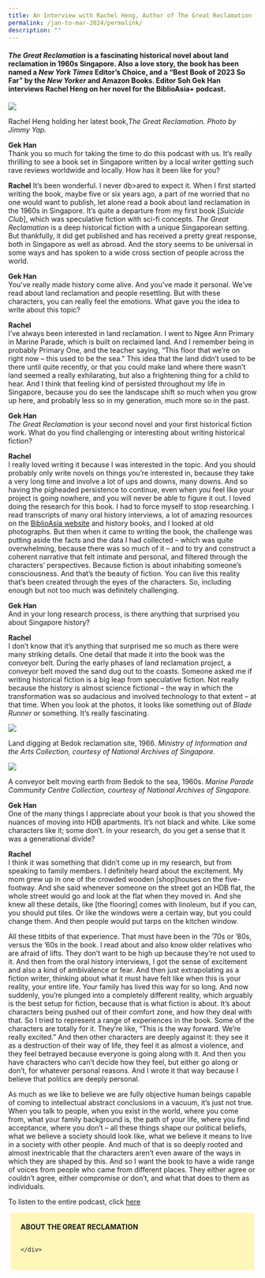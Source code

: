 ```yaml
---
title: An Interview with Rachel Heng, Author of The Great Reclamation
permalink: /jan-to-mar-2024/permalink/
description: ""
---
```

#### _The Great Reclamation_ is a fascinating historical novel about land reclamation in 1960s Singapore. Also a love story, the book has been named a _New York Times_ Editor’s Choice, and a “Best Book of 2023 So Far” by the _New Yorker_ and Amazon Books. Editor Soh Gek Han interviews Rachel Heng on her novel for the BiblioAsia+ podcast.

![](/images/Vol%2019%20Issue%204/An%20Interview%20with%20Rachel%20Heng/rachel%20heng.jpg)
<div style="background-color: white;">Rachel Heng holding her latest book,<i>The Great Reclamation. Photo by Jimmy Yap.</i></div>

**Gek Han**  
Thank you so much for taking the time to do this podcast with us. It’s really thrilling to see a book set in Singapore written by a local writer getting such rave reviews worldwide and locally. How has it been like for you?

**Rachel**
It’s been wonderful. I never db&gt;ared to expect it. When I first started writing the book, maybe five or six years ago, a part of me worried that no one would want to publish, let alone read a book about land reclamation in the 1960s in Singapore. It’s quite a departure from my first book [<i>Suicide Club</i>], which was speculative fiction with sci-fi concepts. _The Great Reclamation_ is a deep historical fiction with a unique Singaporean setting. But thankfully, it did get published and has received a pretty great response, both in Singapore as well as abroad. And the story seems to be universal in some ways and has spoken to a wide cross section of people across the world.

**Gek Han**  
You’ve really made history come alive. And you’ve made it personal. We’ve read about land reclamation and people resettling. But with these characters, you can really feel the emotions. What gave you the idea to write about this topic?

**Rachel**  
I’ve always been interested in land reclamation. I went to Ngee Ann Primary in Marine Parade, which is built on reclaimed land. And I remember being in probably Primary One, and the teacher saying, “This floor that we’re on right now – this used to be the sea.” This idea that the land didn’t used to be there until quite recently, or that you could make land where there wasn’t land seemed a really exhilarating, but also a frightening thing for a child to hear. And I think that feeling kind of persisted throughout my life in Singapore, because you do see the landscape shift so much when you grow up here, and probably less so in my generation, much more so in the past.

**Gek Han**  
<i>The Great Reclamation</i>&nbsp;is your second novel and your first historical fiction work. What do you find challenging or interesting about writing historical fiction?

**Rachel**  
I really loved writing it because I was interested in the topic. And you should probably only write novels on things you’re interested in, because they take a very long time and involve a lot of ups and downs, many downs. And so having the pigheaded persistence to continue, even when you feel like your project is going nowhere, and you will never be able to figure it out. I loved doing the research for this book. I had to force myself to stop researching. I read transcripts of many oral history interviews, a lot of amazing resources on the [BiblioAsia website](https://biblioasia.nlb.gov.sg/)&nbsp;and history books, and I looked at old photographs. But then when it came to writing the book, the challenge was putting aside the facts and the data I had collected – which was quite overwhelming, because there was so much of it – and to try and construct a coherent narrative that felt intimate and personal, and filtered through the characters’ perspectives. Because fiction is about inhabiting someone’s consciousness. And that’s the beauty of fiction. You can live this reality that’s been created through the eyes of the characters. So, including enough but not too much was definitely challenging.

**Gek Han**  
And in your long research process, is there anything that surprised you about Singapore history?

**Rachel**  
I don’t know that it’s anything that surprised me so much as there were many striking details. One detail that made it into the book was the conveyor belt. During the early phases of land reclamation project, a conveyor belt moved the sand dug out to the coasts. Someone asked me if writing historical fiction is a big leap from speculative fiction. Not really because the history is almost science fictional – the way in which the transformation was so audacious and involved technology to that extent – at that time. When you look at the photos, it looks like something out of _Blade Runner_ or something. It’s really fascinating.

![](/images/Vol%2019%20Issue%204/An%20Interview%20with%20Rachel%20Heng/bedok%20reclamation%20site.jpg)<div style="background-color: white;">Land digging at Bedok reclamation site, 1966. <i>Ministry of Information and the Arts Collection, courtesy of National Archives of Singapore.</i></div>

![](/images/Vol%2019%20Issue%204/An%20Interview%20with%20Rachel%20Heng/conveyor%20belt.jpg)<div style="background-color: white;">A conveyor belt moving earth from Bedok to the sea, 1960s. <i>Marine Parade Community Centre Collection, courtesy of National Archives of Singapore.</i></div>

**Gek Han**  
One of the many things I appreciate about your book is that you showed the nuances of moving into HDB apartments. It’s not black and white. Like some characters like it; some don’t. In your research, do you get a sense that it was a generational divide?

**Rachel**  
I think it was something that didn’t come up in my research, but from speaking to family members. I definitely heard about the excitement. My mom grew up in one of the crowded wooden \[shop\]houses on the five-footway. And she said whenever someone on the street got an HDB flat, the whole street would go and look at the flat when they moved in. And she knew all these details, like \[the flooring\] comes with linoleum, but if you can, you should put tiles. Or like the windows were a certain way, but you could change them. And then people would put tarps on the kitchen window.

All these titbits of that experience. That must have been in the ’70s or ’80s, versus the ’60s in the book. I read about and also know older relatives who are afraid of lifts. They don’t want to be high up because they’re not used to it. And then from the oral history interviews, I got the sense of excitement and also a kind of ambivalence or fear. And then just extrapolating as a fiction writer, thinking about what it must have felt like when this is your reality, your entire life. Your family has lived this way for so long. And now suddenly, you’re plunged into a completely different reality, which arguably is the best setup for fiction, because that is what fiction is about. It’s about characters being pushed out of their comfort zone, and how they deal with that. So I tried to represent a range of experiences in the book. Some of the characters are totally for it. They’re like, “This is the way forward. We’re really excited.” And then other characters are deeply against it: they see it as a destruction of their way of life, they feel it as almost a violence, and they feel betrayed because everyone is going along with it. And then you have characters who can’t decide how they feel, but either go along or don’t, for whatever personal reasons. And I wrote it that way because I believe that politics are deeply personal.

As much as we like to believe we are fully objective human beings capable of coming to intellectual abstract conclusions in a vacuum, it’s just not true. When you talk to people, when you exist in the world, where you come from, what your family background is, the path of your life, where you find acceptance, where you don’t – all these things shape our political beliefs, what we believe a society should look like, what we believe it means to live in a society with other people. And much of that is so deeply rooted and almost inextricable that the characters aren’t even aware of the ways in which they are shaped by this. And so I want the book to have a wide range of voices from people who came from different places. They either agree or couldn’t agree, either compromise or don’t, and what that does to them as individuals.

To listen to the entire podcast, click [here](https://biblioasia.nlb.gov.sg/podcast/the-great-reclamation/)

<div style="background-colour:#fff6ba; padding:20px; margin: 5px; background: #fff6ba; font-size=larger"><b>ABOUT THE GREAT RECLAMATION </b><br><br>
	
	</div>